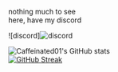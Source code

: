 nothing much to see\
here, have my discord

![discord]![discord](https://user-images.githubusercontent.com/106571756/192098485-ee3509b4-1827-49dd-aa6b-8ca7a4711410.png)

![Caffeinated01's GitHub stats](https://github-readme-stats.vercel.app/api?username=caffeinated01&show_icons=true&theme=tokyonight)\
[![GitHub Streak](http://github-readme-streak-stats.herokuapp.com?user=caffeinated01&theme=tokyonight)](https://git.io/streak-stats)
